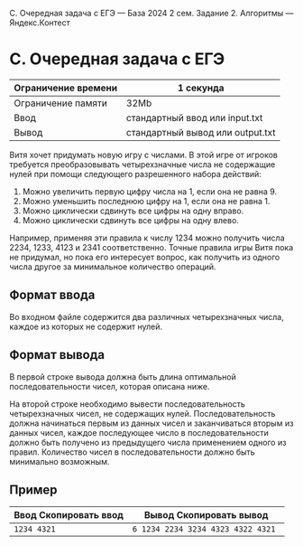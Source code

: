 C. Очередная задача с ЕГЭ — База 2024 2 сем. Задание 2. Алгоритмы — Яндекс.Контест

# C. Очередная задача с ЕГЭ

| Ограничение времени | 1 секунда |
| --- | --- |
| Ограничение памяти | 32Mb |
| Ввод | стандартный ввод или input.txt |
| Вывод | стандартный вывод или output.txt |

Витя хочет придумать новую игру с числами. В этой игре от игроков требуется преобразовывать четырехзначные числа не содержащие
нулей при помощи следующего разрешенного набора действий:

1. Можно увеличить первую цифру числа на 1, если она не равна 9.
1. Можно уменьшить последнюю цифру на 1, если она не равна 1.
1. Можно циклически сдвинуть все цифры на одну вправо.
1. Можно циклически сдвинуть все цифры на одну влево.

Например, применяя эти правила к числу 1234 можно получить числа 2234, 1233, 4123 и 2341 соответственно. Точные правила игры
Витя пока не придумал, но пока его интересует вопрос, как получить из одного числа другое за минимальное количество операций.

## Формат ввода

Во входном файле содержится два различных четырехзначных числа, каждое из которых не содержит нулей.

## Формат вывода

В первой строке вывода должна быть длина оптимальной последовательности чисел, которая описана ниже.

На второй строке необходимо вывести последовательность четырехзначных чисел, не содержащих нулей. Последовательность должна
начинаться первым из данных чисел и заканчиваться вторым из данных чисел, каждое последующее число в последовательности должно
быть получено из предыдущего числа применением одного из правил. Количество чисел в последовательности должно быть минимально
возможным.

## Пример

| Ввод Скопировать ввод | Вывод Скопировать вывод |
| --- | --- |
| `1234 4321 ` | `6 1234 2234 3234 4323 4322 4321 ` |
